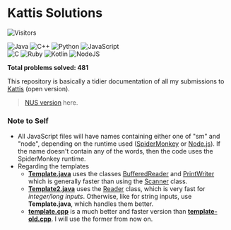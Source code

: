 # Kattis Solutions
![Visitors](https://count.getloli.com/get/@RussellDash332)

<img alt="Java" src="https://img.shields.io/badge/java-%23ED8B00.svg?&style=for-the-badge&logo=java&logoColor=white"/> <img alt="C++" src="https://img.shields.io/badge/c++%20-%2300599C.svg?&style=for-the-badge&logo=c%2B%2B&ogoColor=white"/> <img alt="Python" src="https://img.shields.io/badge/python%20-%2314354C.svg?&style=for-the-badge&logo=python&logoColor=white"/> <img alt="JavaScript" src="https://img.shields.io/badge/javascript%20-%23323330.svg?&style=for-the-badge&logo=javascript&logoColor=%23F7DF1E"/> <br> <img alt="C" src="https://img.shields.io/badge/c%20-%2300599C.svg?&style=for-the-badge&logo=c&logoColor=white"/> <img alt="Ruby" src="https://img.shields.io/badge/ruby-%23CC342D.svg?&style=for-the-badge&logo=ruby&logoColor=white"/> <img alt="Kotlin" src="https://img.shields.io/badge/kotlin-%230095D5.svg?&style=for-the-badge&logo=kotlin&logoColor=white"/> <img alt="NodeJS" src="https://img.shields.io/badge/node.js%20-%2343853D.svg?&style=for-the-badge&logo=node.js&logoColor=white"/>

**Total problems solved: 481**

This repository is basically a tidier documentation of all my submissions to [Kattis](https://open.kattis.com/) (open version).
> [NUS version](https://nus.kattis.com/) here.

### Note to Self
+ All JavaScript files will have names containing either one of "sm" and "node", depending on the runtime used ([SpiderMonkey](https://en.wikipedia.org/wiki/SpiderMonkey) or [Node.js](https://en.wikipedia.org/wiki/Node.js)). If the name doesn't contain any of the words, then the code uses the SpiderMonkey runtime.
+ Regarding the templates
    + [**Template.java**](https://github.com/RussellDash332/kattis/tree/main/templates/Template.java) uses the classes [BufferedReader](https://docs.oracle.com/javase/8/docs/api/java/io/BufferedReader.html) and [PrintWriter](https://docs.oracle.com/javase/8/docs/api/java/io/PrintWriter.html) which is generally faster than using the [Scanner](https://docs.oracle.com/javase/8/docs/api/java/util/Scanner.html) class.
    + [**Template2.java**](https://github.com/RussellDash332/kattis/tree/main/templates/Template2.java) uses the [Reader](https://docs.oracle.com/javase/7/docs/api/java/io/Reader.html) class, which is very fast for *integer/long inputs*. Otherwise, like for string inputs, use **Template.java**, which handles them better.
    + [**template.cpp**](https://github.com/RussellDash332/kattis/tree/main/templates/template.cpp) is a much better and faster version than [**template-old.cpp**](https://github.com/RussellDash332/kattis/tree/main/templates/template-old.cpp). I will use the former from now on.
